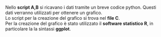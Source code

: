 Nello **script A,B** si ricavano i dati tramite un breve codice python. 
Questi dati verranno utilizzati per ottenere un grafico.  
Lo script per la creazione del grafico si trova nel **file C**.  
Per la creazione del grafico è stato utilizzato il **software statistico R**, in particolare la la sintassi **ggplot**.
